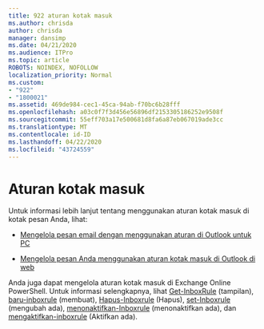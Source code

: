 ```yaml
---
title: 922 aturan kotak masuk
ms.author: chrisda
author: chrisda
manager: dansimp
ms.date: 04/21/2020
ms.audience: ITPro
ms.topic: article
ROBOTS: NOINDEX, NOFOLLOW
localization_priority: Normal
ms.custom:
- "922"
- "1800021"
ms.assetid: 469de984-cec1-45ca-94ab-f70bc6b28fff
ms.openlocfilehash: a03c0f7f3d456e56896df2153305186252e9508f
ms.sourcegitcommit: 55eff703a17e500681d8fa6a87eb067019ade3cc
ms.translationtype: MT
ms.contentlocale: id-ID
ms.lasthandoff: 04/22/2020
ms.locfileid: "43724559"
---
```

# <a name="inbox-rules"></a>Aturan kotak masuk

Untuk informasi lebih lanjut tentang menggunakan aturan kotak masuk di kotak pesan Anda, lihat:

- [Mengelola pesan email dengan menggunakan aturan di Outlook untuk PC](https://support.office.com/article/c24f5dea-9465-4df4-ad17-a50704d66c59.aspx)

- [Mengelola pesan Anda menggunakan aturan kotak masuk di Outlook di web](https://support.office.com/article/8400435c-f14e-4272-9004-1548bb1848f2.aspx)

Anda juga dapat mengelola aturan kotak masuk di Exchange Online PowerShell. Untuk informasi selengkapnya, lihat [Get-InboxRule](https://docs.microsoft.com/powershell/module/exchange/mailboxes/get-inboxrule) (tampilan), [baru-inboxrule](https://docs.microsoft.com/powershell/module/exchange/mailboxes/new-inboxrule) (membuat), [Hapus-Inboxrule](https://docs.microsoft.com/powershell/module/exchange/mailboxes/remove-inboxrule) (Hapus), [set-Inboxrule](https://docs.microsoft.com/powershell/module/exchange/mailboxes/set-inboxrule) (mengubah ada), [menonaktifkan-Inboxrule](https://docs.microsoft.com/powershell/module/exchange/mailboxes/disable-inboxrule) (menonaktifkan ada), dan [mengaktifkan-inboxrule](https://docs.microsoft.com/powershell/module/exchange/mailboxes/enable-inboxrule) (Aktifkan ada).
